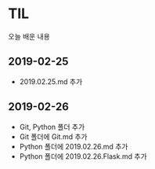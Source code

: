 # TIL
오늘 배운 내용



## 2019-02-25

- 2019.02.25.md 추가



## 2019-02-26

- Git, Python 폴더 추가
- Git 폴더에 Git.md 추가
- Python 폴더에 2019.02.26.md 추가
- Python 폴더에 2019.02.26.Flask.md 추가

